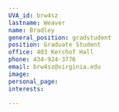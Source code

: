 ```yaml
---
UVA_id: brw4sz
lastname: Weaver
name: Bradley
general_position: gradstudent
position: Graduate Student
office: 403 Kerchof Hall
phone: 434-924-3776
email: brw4sz@virginia.edu
image:
personal_page:
interests:

---
```

